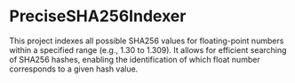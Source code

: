 # PreciseSHA256Indexer
This project indexes all possible SHA256 values for floating-point numbers within a specified range (e.g., 1.30 to 1.309). It allows for efficient searching of SHA256 hashes, enabling the identification of which float number corresponds to a given hash value.
